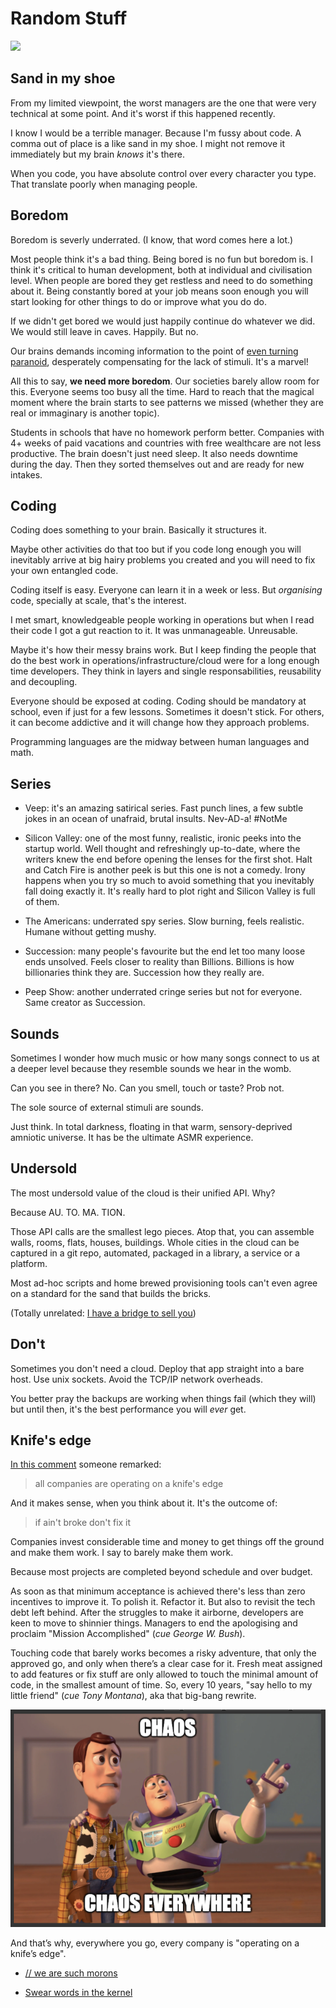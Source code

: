 # Random Stuff

[<img src="https://img.shields.io/badge/Mildly-Interesting-brightgreen">](/tags/mildly-interesting)


## Sand in my shoe

From my limited viewpoint, the worst managers are the one that were
very technical at some point. And it's worst if this happened recently.

I know I would be a terrible manager. Because I'm fussy about code. A
comma out of place is a like sand in my shoe. I might not remove it
immediately but my brain _knows_ it's there.

When you code, you have absolute control over every character you type.
That translate poorly when managing people.


## Boredom

Boredom is severly underrated. (I know, that word comes here a lot.)

Most people think it's a bad thing. Being bored is no fun but boredom
is. I think it's critical to human development, both at individual and
civilisation level. When people are bored they get restless and need
to do something about it. Being constantly bored at your job means soon
enough you will start looking for other things to do or improve what
you do do.

If we didn't get bored we would just happily continue do whatever
we did. We would still leave in caves. Happily. But no.

Our brains demands incoming information to the point of
[even turning paranoid](https://www.bbc.com/future/article/20170526-inside-the-quietest-place-on-earth),
desperately compensating for the lack of stimuli. It's a
marvel!

All this to say, **we need more boredom**. Our societies barely allow
room for this. Everyone seems too busy all the time. Hard to reach
that the magical moment where the brain starts to see patterns we
missed (whether they are real or immaginary is another topic).

Students in schools that have no homework perform better. Companies with
4+ weeks of paid vacations and countries with free wealthcare are not
less productive. The brain doesn't just need sleep. It also needs
downtime during the day. Then they sorted themselves out and are ready
for new intakes.

<!--
And that's why a 4 work day week might be a good thing.
-->

<!--
I get this feeling civilisation peaked around the 1800's. The music,
the arts, the sciences. Improvements after are huge on absolute
terms but in relative terms, in orders of magnitute to the previous
iteration, I think we are slowly slowing down.

There's an optimal point between access to information and overflooded
with it. An optimal point between fight for survival all the time and
-->

## Coding

Coding does something to your brain. Basically it structures it.

Maybe other activities do that too but if you code long enough you will
inevitably arrive at big hairy problems you created and you will need
to fix your own entangled code.

Coding itself is easy. Everyone can learn it in a week or less. But
_organising_ code, specially at scale, that's the interest.

I met smart, knowledgeable people working in operations but when I read
their code I got a gut reaction to it. It was unmanageable. Unreusable.

Maybe it's how their messy brains work. But I keep finding the people
that do the best work in operations/infrastructure/cloud were for a
long enough time developers. They think in layers and single
responsabilities, reusability and decoupling.

Everyone should be exposed at coding. Coding should be mandatory at
school, even if just for a few lessons. Sometimes it doesn't stick. For
others, it can become addictive and it will change how they approach
problems.

Programming languages are the midway between human languages and
math.


## Series

- Veep: it's an amazing satirical series. Fast punch lines, a few
  subtle jokes in an ocean of unafraid, brutal insults. Nev-AD-a!
  #NotMe

- Silicon Valley: one of the most funny, realistic, ironic peeks into
  the startup world. Well thought and refreshingly up-to-date, where
  the writers knew the end before opening the lenses for the first shot.
  Halt and Catch Fire is another peek is but this one is not a comedy.
  Irony happens when you try so much to avoid something that you
  inevitably fall doing exactly it. It's really hard to plot right
  and Silicon Valley is full of them.

- The Americans: underrated spy series. Slow burning, feels realistic.
  Humane without getting mushy.

- Succession: many people's favourite but the end let too many loose
  ends unsolved. Feels closer to reality than Billions. Billions is how
  billionaries think they are. Succession how they really are.

- Peep Show: another underrated cringe series but not for everyone.
  Same creator as Succession.


## Sounds

Sometimes I wonder how much music or how many songs connect to us at a
deeper level because they resemble sounds we hear in the womb.

Can you see in there? No. Can you smell, touch or taste? Prob not.

The sole source of external stimuli are sounds.

Just think. In total darkness, floating in that warm, sensory-deprived
amniotic universe. It has be the ultimate ASMR experience.


## Undersold

The most undersold value of the cloud is their unified API. Why?

Because AU. TO. MA. TION.

Those API calls are the smallest lego pieces. Atop that, you can
assemble walls, rooms, flats, houses, buildings. Whole cities in the
cloud can be captured in a git repo, automated, packaged in a library,
a service or a platform.

Most ad-hoc scripts and home brewed provisioning tools can't even agree
on a standard for the sand that builds the bricks.

(Totally unrelated: [I have a bridge to sell you](/hosting))


## Don't

Sometimes you don't need a cloud. Deploy that app straight into a bare
host. Use unix sockets. Avoid the TCP/IP network overheads.

You better pray the backups are working when things fail (which they
will) but until then, it's the best performance you will _ever_ get.


## Knife's edge

[In this comment](https://news.ycombinator.com/item?id=39365187#39366352)
someone remarked:

> all companies are operating on a knife's edge

And it makes sense, when you think about it. It's the outcome of:

> if ain't broke don't fix it

Companies invest considerable time and money to get things off the
ground and make them work. I say to barely make them work.

Because most projects are completed beyond schedule and over budget.

As soon as that minimum acceptance is achieved there's less than zero
incentives to improve it. To polish it. Refactor it. But also to
revisit the tech debt left behind. After the struggles to make it
airborne, developers are keen to move to shinnier things. Managers
to end the apologising and proclaim "Mission Accomplished"
(_cue George W. Bush_).

Touching code that barely works becomes a risky adventure, that only
the approved go, and only when there’s a clear case for it. Fresh meat
assigned to add features or fix stuff are only allowed to touch the
minimal amount of code, in the smallest amount of time. So, every
10 years, "say hello to my little friend" (_cue Tony Montana_), aka
that big-bang rewrite.

![Chaos](https://raw.githubusercontent.com/jpedro/jpedro.github.io/master/.github/static/img/chaos-2.png)

And that’s why, everywhere you go, every company is "operating on a
knife’s edge".

- [// we are such morons](http://atdt.freeshell.org/k5/story_2004_2_15_71552_7795.html)

- [Swear words in the kernel](https://www.vidarholen.net/contents/wordcount/)
